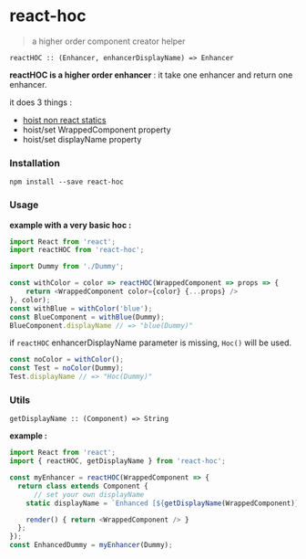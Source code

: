# react-hoc

> a higher order component creator helper

`reactHOC :: (Enhancer, enhancerDisplayName) => Enhancer`

__reactHOC is a higher order enhancer__ :
it take one enhancer and return one enhancer.

it does 3 things :
  - [hoist non react statics](https://www.npmjs.com/package/hoist-non-react-statics)
  - hoist/set WrappedComponent property
  - hoist/set displayName property


### Installation

`npm install --save react-hoc`

### Usage

__example with a very basic hoc :__
```js
import React from 'react';
import reactHOC from 'react-hoc';

import Dummy from './Dummy';

const withColor = color => reactHOC(WrappedComponent => props => {
    return <WrappedComponent color={color} {...props} />
}, color);
const withBlue = withColor('blue');
const BlueComponent = withBlue(Dummy);
BlueComponent.displayName // => "blue(Dummy)"
```
if `reactHOC` enhancerDisplayName parameter is missing, `Hoc()` will be used.
```js
const noColor = withColor();
const Test = noColor(Dummy);
Test.displayName // => "Hoc(Dummy)"
```

### Utils
`getDisplayName :: (Component) => String`

__example :__
```js
import React from 'react';
import { reactHOC, getDisplayName } from 'react-hoc';

const myEnhancer = reactHOC(WrappedComponent => {
  return class extends Component {
      // set your own displayName
    static displayName = `Enhanced [${getDisplayName(WrappedComponent)}]`

    render() { return <WrappedComponent /> }
  };
});
const EnhancedDummy = myEnhancer(Dummy);
```
